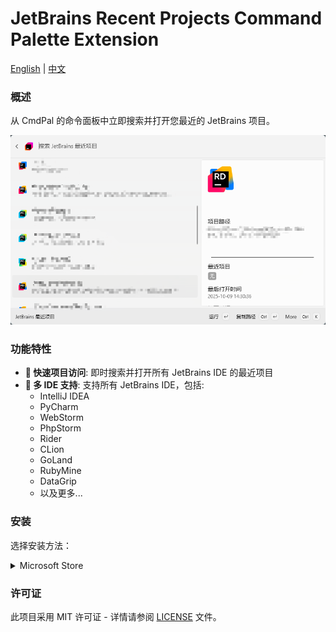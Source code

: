 # JetBrains Recent Projects Command Palette Extension

[English](README.md) | [中文](README_zh.md)

### 概述

从 CmdPal 的命令面板中立即搜索并打开您最近的 JetBrains 项目。

![Example.png](images/Example.png)

### 功能特性

- **🚀 快速项目访问**: 即时搜索并打开所有 JetBrains IDE 的最近项目
- **🎯 多 IDE 支持**: 支持所有 JetBrains IDE，包括:
  - IntelliJ IDEA
  - PyCharm
  - WebStorm
  - PhpStorm
  - Rider
  - CLion
  - GoLand
  - RubyMine
  - DataGrip
  - 以及更多...

### 安装

选择安装方法：

<details>
<summary>Microsoft Store</summary>
<p>
  <a style="text-decoration:none" href="https://apps.microsoft.com/detail/9P7QFVGV9XZB">
    <picture>
      <source media="(prefers-color-scheme: light)" srcset="https://github.com/microsoft/PowerToys/blob/main/doc/images/readme/StoreBadge-dark.png?raw=true" width="148" />
      <img src="https://github.com/microsoft/PowerToys/blob/main/doc/images/readme/StoreBadge-light.png?raw=true" width="148" />
  </picture></a>
</p>
</details>


### 许可证

此项目采用 MIT 许可证 - 详情请参阅 [LICENSE](LICENSE) 文件。